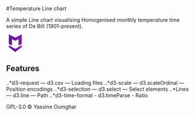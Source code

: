 #Temperature Line chart

A simple Line chart visualising Homogenised monthly temperature time series of De Bilt (1901-present).

![alt text](https://github.com/adam-p/markdown-here/raw/master/src/common/images/icon48.png "Basic line chart")

## Features

..*d3-request — d3.csv — Loading files
..*d3-scale — d3.scaleOrdinal — Position encodings
..*d3-selection — d3.select — Select elements
..*Lines — d3.line — Path
..*d3-time-format - d3.timeParse - Ratio

GPL-3.0 © Yassine Oumghar
